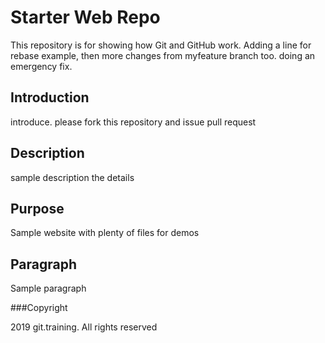 # Starter Web Repo

This repository is for showing how Git and GitHub work. Adding a line for rebase example, then more changes from myfeature branch too. doing an emergency fix.

## Introduction

introduce. please fork this repository and issue pull request

## Description

sample description the details

## Purpose

Sample website with plenty of files for demos

## Paragraph

Sample paragraph

###Copyright

2019 git.training. All rights reserved